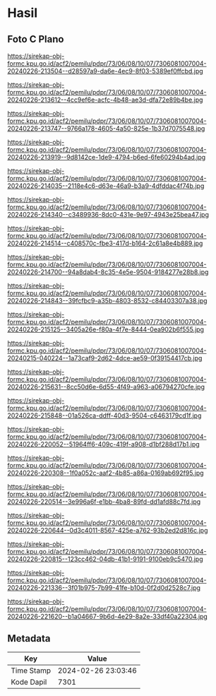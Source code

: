 # Hasil

## Foto C Plano

https://sirekap-obj-formc.kpu.go.id/acf2/pemilu/pdpr/73/06/08/10/07/7306081007004-20240226-213504--d28597a9-da6e-4ec9-8f03-5389ef0ffcbd.jpg

https://sirekap-obj-formc.kpu.go.id/acf2/pemilu/pdpr/73/06/08/10/07/7306081007004-20240226-213612--4cc9ef6e-acfc-4b48-ae3d-dfa72e89b4be.jpg

https://sirekap-obj-formc.kpu.go.id/acf2/pemilu/pdpr/73/06/08/10/07/7306081007004-20240226-213747--9766a178-4605-4a50-825e-1b37d7075548.jpg

https://sirekap-obj-formc.kpu.go.id/acf2/pemilu/pdpr/73/06/08/10/07/7306081007004-20240226-213919--9d8142ce-1de9-4794-b6ed-6fe60294b4ad.jpg

https://sirekap-obj-formc.kpu.go.id/acf2/pemilu/pdpr/73/06/08/10/07/7306081007004-20240226-214035--2118e4c6-d63e-46a9-b3a9-4dfddac4f74b.jpg

https://sirekap-obj-formc.kpu.go.id/acf2/pemilu/pdpr/73/06/08/10/07/7306081007004-20240226-214340--c3489936-8dc0-431e-9e97-4943e25bea47.jpg

https://sirekap-obj-formc.kpu.go.id/acf2/pemilu/pdpr/73/06/08/10/07/7306081007004-20240226-214514--c408570c-fbe3-417d-b164-2c61a8e4b889.jpg

https://sirekap-obj-formc.kpu.go.id/acf2/pemilu/pdpr/73/06/08/10/07/7306081007004-20240226-214700--94a8dab4-8c35-4e5e-9504-9184277e28b8.jpg

https://sirekap-obj-formc.kpu.go.id/acf2/pemilu/pdpr/73/06/08/10/07/7306081007004-20240226-214843--39fcfbc9-a35b-4803-8532-c84403307a38.jpg

https://sirekap-obj-formc.kpu.go.id/acf2/pemilu/pdpr/73/06/08/10/07/7306081007004-20240226-215125--3405a26e-f80a-4f7e-8444-0ea902b6f555.jpg

https://sirekap-obj-formc.kpu.go.id/acf2/pemilu/pdpr/73/06/08/10/07/7306081007004-20240215-040224--1a73caf9-2d62-4dce-ae59-0f39154417cb.jpg

https://sirekap-obj-formc.kpu.go.id/acf2/pemilu/pdpr/73/06/08/10/07/7306081007004-20240226-215631--8cc50d6e-6d55-4f49-a963-a06794270cfe.jpg

https://sirekap-obj-formc.kpu.go.id/acf2/pemilu/pdpr/73/06/08/10/07/7306081007004-20240226-215848--01a526ca-ddff-40d3-9504-c6463179cd1f.jpg

https://sirekap-obj-formc.kpu.go.id/acf2/pemilu/pdpr/73/06/08/10/07/7306081007004-20240226-220052--51964ff6-409c-419f-a908-d1bf288d17b1.jpg

https://sirekap-obj-formc.kpu.go.id/acf2/pemilu/pdpr/73/06/08/10/07/7306081007004-20240226-220308--1f0a052c-aaf2-4b85-a86a-0169ab692f95.jpg

https://sirekap-obj-formc.kpu.go.id/acf2/pemilu/pdpr/73/06/08/10/07/7306081007004-20240226-220514--3e996a6f-e1bb-4ba8-89fd-dd1afd88c7fd.jpg

https://sirekap-obj-formc.kpu.go.id/acf2/pemilu/pdpr/73/06/08/10/07/7306081007004-20240226-220644--0d3c4011-8567-425e-a762-93b2ed2d816c.jpg

https://sirekap-obj-formc.kpu.go.id/acf2/pemilu/pdpr/73/06/08/10/07/7306081007004-20240226-220815--123cc462-04db-41b1-9191-9100eb9c5470.jpg

https://sirekap-obj-formc.kpu.go.id/acf2/pemilu/pdpr/73/06/08/10/07/7306081007004-20240226-221336--3f01b975-7b99-41fe-b10d-0f2d0d2528c7.jpg

https://sirekap-obj-formc.kpu.go.id/acf2/pemilu/pdpr/73/06/08/10/07/7306081007004-20240226-221620--b1a04667-9b6d-4e29-8a2e-33df40a22304.jpg


## Metadata

| Key        | Value               |
| ---------- | ------------------- |
| Time Stamp | 2024-02-26 23:03:46 |
| Kode Dapil | 7301                |




